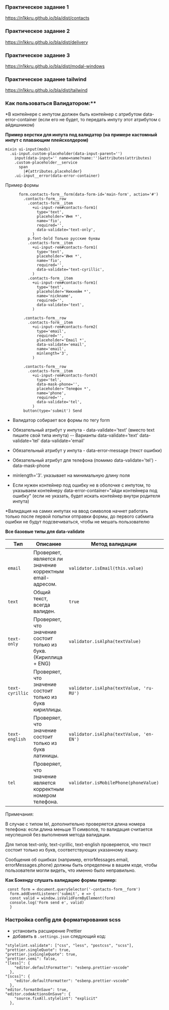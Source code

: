 ### Практическое задание 1
https://n1kkru.github.io/bla/dist/contacts
### Практическое задание 2
https://n1kkru.github.io/bla/dist/delivery
### Практическое задание 3
https://n1kkru.github.io/bla/dist/modal-windows
### Практическое задание tailwind
https://n1kkru.github.io/bla/dist/tailwind


### Как пользоваться Валидатором:**

*В контейнере с инпутом должен быть контейнер с атрибутом data-error-container (если его не будет, то передать инпуту этот атрибутом с айдишником)

**Пример верстки для инпута под валидатор (на примере кастомный инпут с плавающим плейсхолдером)**

```
mixin ui-input(mods)
  .ui-input.custom-placeholder(data-input-parent='')
    input(data-input='' name=name?name:'')&attributes(attributes)
    .custom-placeholder__service
      span
        |#{attributes.placeholder}
    .ui-input__error(data-error-container)
```

Пример формы 

```
      form.contacts-form__form(data-form-id='main-form', action='#')
        .contacts-form__row
          .contacts-form__item
            +ui-input-rem#contacts-form1(
              type='text',
              placeholder='Имя *',
              name='fio',
              required='',
              data-validate='text-only',
            )
          p.font-bold Только русские буквы
          .contacts-form__item
            +ui-input-rem#contacts-form1(
              type='text',
              placeholder='Имя *',
              name='fio',
              required='',
              data-validate='text-cyrillic',
            )
          .contacts-form__item
            +ui-input-rem#contacts-form1(
              type='text',
              placeholder='Никнейм *',
              name='nickname',
              required='',
              data-validate='text',
            )

        .contacts-form__row
          .contacts-form__item
            +ui-input-rem#contacts-form2(
              type='email',
              required='',
              placeholder='Email *',
              data-validate='email',
              name='email',
              minlength='3',
            )

        .contacts-form__row
          .contacts-form__item
            +ui-input-rem#contacts-form3(
              type='tel',
              data-mask-phone='',
              placeholder='Телефон *',
              name='phone',
              required='',
              data-validate='tel',
            )
        button(type='submit') Send

```

- Валидатор собирает все формы по тегу form

- Обязательный атрибут у инпута - data-validate='text' (вместо text пишите свой типа инпута)
-- Варианты data-validate='text' data-validate='tel' data-validate='email'
- Обязательный атрибут у инпута - data-error-message (текст ошибки)
- Обязательный атрибут для телефона (помимо data-validate='tel') - data-mask-phone
- minlength='3'. указывает на минимальную длину поля
- Если нужен контейнер под ошибку не в оболочке с инпутом, то указываем контейнеру data-error-container="айди контейнера под ошибку" (если не указать, будет искать контейнер внутри родителя инпута)

*Валидация на самих инпутах на ввод символов начнет работать только после первой попытки отправки формы, до первого сабмита ошибки не будут подсвечиваться, чтобы не мешать пользователю


**Все базовые типы для data-validate**


| Тип        | Описание                                                      | Метод валидации                                     | Сообщение об ошибке           |
|------------|--------------------------------------------------------------|----------------------------------------------------|-------------------------------|
| `email`    | Проверяет, является ли значение корректным email-адресом.   | `validator.isEmail(this.value)`                   | `errorMessages.email`         |
| `text`     | Общий текст, всегда валиден.                                 | `true`                                             | -                             |
| `text-only`     | Проверяет, что значение состоит только из букв.(Кириллица + ENG)            | `validator.isAlpha(textValue)`                     | `errorMessages.textOnly`          |
| `text-cyrillic`  | Проверяет, что значение состоит только из букв кириллицы.   | `validator.isAlpha(textValue, 'ru-RU')`           | `errorMessages.textCyrillic`        |
| `text-english`  | Проверяет, что значение состоит только из букв латиницы.    | `validator.isAlpha(textValue, 'en-EN')`           | `errorMessages.textEnglish`        |
| `tel`      | Проверяет, что значение является корректным номером телефона.| `validator.isMobilePhone(phoneValue)`              | `errorMessages.tel`         |

Примечания:

В случае с типом tel, дополнительно проверяется длина номера телефона: если длина меньше 11 символов, то валидация считается неуспешной без выполнения метода валидации.

Для типов text-only, text-cyrillic, text-english проверяется, что текст состоит только из букв, соответствующих указанному языку.

Сообщения об ошибках (например, errorMessages.email, errorMessages.phone) должны быть определены в вашем коде, чтобы пользователи могли видеть, что именно было неправильно.


**Как Бэкенду слушать валидацию формы пример:**
```
 const form = document.querySelector('-contacts-form__form')
  form.addEventListener('submit', e => {
  const valid = window.isValidFormByElement(form)
  console.log('Form send e', valid)
  }
```





### Настройка config для форматирования scss

- установить расширение Prettier
- добавить в `.settings.json` следующий код:

```
"stylelint.validate": ["css", "less", "postcss", "scss"],
"prettier.singleQuote": true,
"prettier.jsxSingleQuote": true,
"prettier.semi": false,
"[less]": {
    "editor.defaultFormatter": "esbenp.prettier-vscode"
  },
"[scss]": {
    "editor.defaultFormatter": "esbenp.prettier-vscode"
  },
"editor.formatOnSave": true,
"editor.codeActionsOnSave": {
    "source.fixAll.stylelint": "explicit"
  },
```
